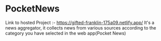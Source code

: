 # PocketNews
Link to hosted Project :- https://gifted-franklin-175a09.netlify.app/
It's a news aggregator, it collects news from various sources according to the category you have selected in the web app(Pocket News)
